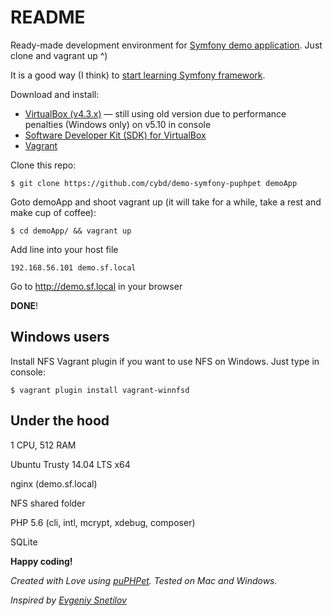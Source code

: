 # README #

Ready-made development environment for [Symfony demo application](http://symfony.com/blog/introducing-the-symfony-demo-application). Just clone and vagrant up ^)

It is a good way (I think) to [start learning Symfony framework](http://symfony.com/doc/current/book/page_creation.html).

Download and install:

* [VirtualBox (v4.3.x)](https://www.virtualbox.org/wiki/Download_Old_Builds_4_3) — still using old version due to performance penalties (Windows only) on v5.10 in console
* [Software Developer Kit (SDK) for VirtualBox](http://download.virtualbox.org/virtualbox/4.3.34/Oracle_VM_VirtualBox_Extension_Pack-4.3.34-104062.vbox-extpack)
* [Vagrant](https://www.vagrantup.com/downloads.html)

Clone this repo:

```
$ git clone https://github.com/cybd/demo-symfony-puphpet demoApp
```

Goto demoApp and shoot vagrant up (it will take for a while, take a rest and make cup of coffee):

```
$ cd demoApp/ && vagrant up
```

Add line into your host file


```
192.168.56.101 demo.sf.local
```

Go to http://demo.sf.local in your browser

**DONE**!

## Windows users ##
Install NFS Vagrant plugin if you want to use NFS on Windows. Just type in console:


```
$ vagrant plugin install vagrant-winnfsd
```



## Under the hood ##

1 CPU, 512 RAM

Ubuntu Trusty 14.04 LTS x64

nginx (demo.sf.local)

NFS shared folder

PHP 5.6 (cli, intl, mcrypt, xdebug, composer)

SQLite

**Happy coding!**

*Created with Love using [puPHPet](https://puphpet.com/). Tested on Mac and Windows.*

*Inspired by [Evgeniy Snetilov](https://github.com/evgeniysnetilov)*
